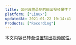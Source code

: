 ```yaml
---
title: 如何设置录制的输出视频属性？
platform: ["Linux"]
updatedAt: 2021-01-22 10:14:41
Products: ["Recording"]
---
```

本文内容已转至[设置输出视频属性](https://docs.agora.io/cn/Recording/recording_video_profile?platform=Linux)。